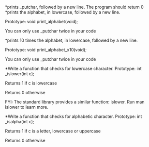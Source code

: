 *prints _putchar, followed by a new line. The program should return 0
*prints the alphabet, in lowercase, followed by a new line.

Prototype: void print_alphabet(void);

You can only use _putchar twice in your code



*prints 10 times the alphabet, in lowercase, followed by a new line.

Prototype: void print_alphabet_x10(void);

You can only use _putchar twice in your code



*Write a function that checks for lowercase character. Prototype: int _islower(int c);

Returns 1 if c is lowercase

Returns 0 otherwise

FYI: The standard library provides a similar function: islower. Run man islower to learn more.



*Write a function that checks for alphabetic character. Prototype: int _isalpha(int c);

Returns 1 if c is a letter, lowercase or uppercase

Returns 0 otherwise


